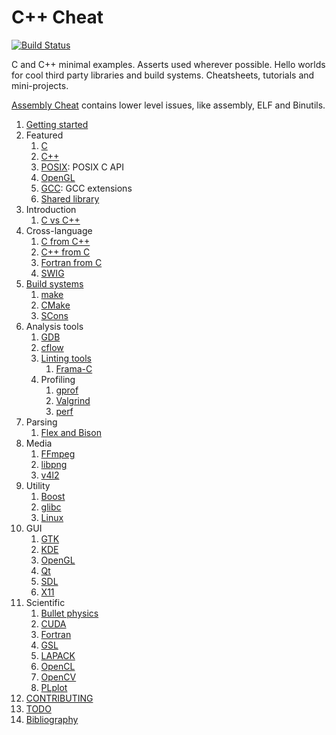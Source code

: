 # C++ Cheat

[![Build Status](https://travis-ci.org/cirosantilli/cpp-cheat.svg?branch=master)](https://travis-ci.org/cirosantilli/cpp-cheat)

C and C++ minimal examples. Asserts used wherever possible. Hello worlds for cool third party libraries and build systems. Cheatsheets, tutorials and mini-projects.

[Assembly Cheat](https://github.com/cirosantilli/assembly-cheat) contains lower level issues, like assembly, ELF and Binutils.

1.  [Getting started](getting-started.md)
1.  Featured
    1.  [C](c/)
    1.  [C++](cpp/)
    1.  [POSIX](posix/): POSIX C API
    1.  [OpenGL](opengl/)
    1.  [GCC](gcc/): GCC extensions
    1.  [Shared library](shared-library/)
1.  Introduction
    1. [C vs C++](c-vs-cpp.md)
1.  Cross-language
    1.  [C from C++](c-from-cpp/)
    1.  [C++ from C](cpp-from-c/)
    1.  [Fortran from C](fortran-from-c/)
    1.  [SWIG](swig/)
1.  [Build systems](build-systems.md)
    1.  [make](make/)
    1.  [CMake](cmake/)
    1.  [SCons](scons/)
1.  Analysis tools
    1.  [GDB](gdb/)
    1.  [cflow](cflow.md)
    1.  [Linting tools](linting-tools.md)
        1.  [Frama-C](frama-c/)
    1.  Profiling
        1.  [gprof](gprof.md)
        1.  [Valgrind](valgrind.md)
        1.  [perf](perf.md)
1.  Parsing
    1.  [Flex and Bison](flex-bison/)
1.  Media
    1.  [FFmpeg](ffmpeg/)
    1.  [libpng](png/)
    1.  [v4l2](v4l2/)
1.  Utility
    1.  [Boost](boost/)
    1.  [glibc](glibc/)
    1.  [Linux](linux/)
1.  GUI
    1. [GTK](gtk/)
    1. [KDE](kde/)
    1. [OpenGL](opengl/)
    1. [Qt](qt/)
    1. [SDL](sdl/)
    1. [X11](x11)
1.  Scientific
    1. [Bullet physics](bullet/)
    1. [CUDA](cuda/)
    1. [Fortran](fortran/)
    1. [GSL](gsl/)
    1. [LAPACK](lapack/)
    1. [OpenCL](opencl/)
    1. [OpenCV](opencv/)
    1. [PLplot](plplot/)
1.  [CONTRIBUTING](CONTRIBUTING.md)
1.  [TODO](TODO.md)
1.  [Bibliography](bibliography.md)
